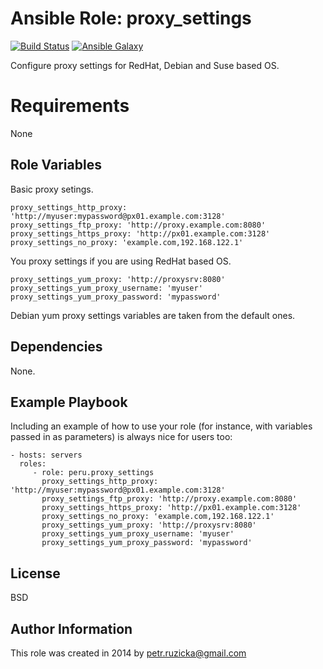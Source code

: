 # Ansible Role: proxy_settings

[![Build Status](https://travis-ci.org/ruzickap/ansible-role-proxy_settings.svg?branch=master)](https://travis-ci.org/ruzickap/ansible-role-proxy_settings) [![Ansible Galaxy](http://img.shields.io/badge/galaxy-peru.proxy_settings-660198.svg)](https://galaxy.ansible.com/list#/roles/1978)

Configure proxy settings for RedHat, Debian and Suse based OS.

# Requirements

None

## Role Variables

Basic proxy setings.

    proxy_settings_http_proxy: 'http://myuser:mypassword@px01.example.com:3128'
    proxy_settings_ftp_proxy: 'http://proxy.example.com:8080'
    proxy_settings_https_proxy: 'http://px01.example.com:3128'
    proxy_settings_no_proxy: 'example.com,192.168.122.1'

You proxy settings if you are using RedHat based OS.

    proxy_settings_yum_proxy: 'http://proxysrv:8080'
    proxy_settings_yum_proxy_username: 'myuser'
    proxy_settings_yum_proxy_password: 'mypassword'

Debian yum proxy settings variables are taken from the default ones.

## Dependencies

None.

## Example Playbook

Including an example of how to use your role (for instance, with variables passed in as parameters) is always nice for users too:

    - hosts: servers
      roles:
         - role: peru.proxy_settings
           proxy_settings_http_proxy: 'http://myuser:mypassword@px01.example.com:3128'
           proxy_settings_ftp_proxy: 'http://proxy.example.com:8080'
           proxy_settings_https_proxy: 'http://px01.example.com:3128'
           proxy_settings_no_proxy: 'example.com,192.168.122.1'
           proxy_settings_yum_proxy: 'http://proxysrv:8080'
           proxy_settings_yum_proxy_username: 'myuser'
           proxy_settings_yum_proxy_password: 'mypassword'

## License

BSD

## Author Information

This role was created in 2014 by <petr.ruzicka@gmail.com>
